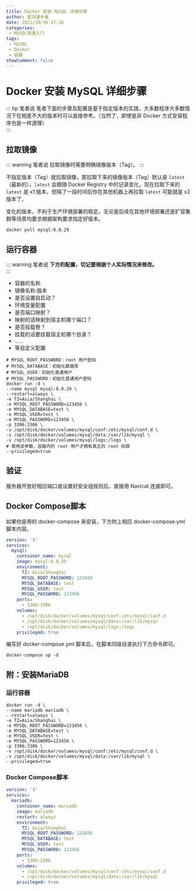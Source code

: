 ```yaml
---
title: Docker 安装 MySQL 详细步骤
author: 星河漫步者
date: 2022/10/30 17:36
categories:
 - MySQL快速入门
tags:
 - MySQL
 - Docker
 - 容器
showComment: false
---
```


# Docker 安装 MySQL 详细步骤

::: tip 笔者说
笔者下面的步骤及配置是基于指定版本的实践，大多数程序大多数情况下在相差不大的版本时可以直接参考。（当然了，即使是非 Docker 方式安装程序也是一样道理）  
:::

## 拉取镜像

::: warning 笔者说
拉取镜像时需要明确镜像版本（Tag）。
:::

不指定版本（Tag）就拉取镜像，那拉取下来的镜像版本（Tag）默认是 `latest`（最新的）。`latest` 会跟随 Docker Registry 中的记录变化，现在拉取下来的 `latest` 是 x1 版本，但隔了一段时间后你在其他机器上再拉取 `latest` 可能就是 x2 版本了。

变化的版本，不利于生产环境部署的稳定。无论是后续在其他环境部署还是扩容集群等场景均要求根据架构要求指定好版本。

```shell
docker pull mysql:8.0.29
```

## 运行容器

::: warning 笔者说
**下方的配置，切记要根据个人实际情况来修改。**  
:::

- 容器的名称
- 镜像名称:版本
- 是否设置自启动？
- 环境变量配置
- 是否端口映射？
- 映射的话映射到宿主机哪个端口？
- 是否挂载卷？
- 挂载的话要挂载宿主机哪个目录？
- ......
- 等自定义配置

```shell
# MYSQL_ROOT_PASSWORD：root 用户密码
# MYSQL_DATABASE：初始化数据库
# MYSQL_USER：初始化普通用户
# MYSQL_PASSWORD：初始化普通用户密码
docker run -d \
--name mysql mysql:8.0.29 \
--restart=always \
-e TZ=Asia/Shanghai \
-e MYSQL_ROOT_PASSWORD=123456 \
-e MYSQL_DATABASE=test \
-e MYSQL_USER=test \
-e MYSQL_PASSWORD=123456 \
-p 3306:3306 \
-v /opt/disk/docker/volumes/mysql/conf:/etc/mysql/conf.d \
-v /opt/disk/docker/volumes/mysql/data:/var/lib/mysql \
-v /opt/disk/docker/volumes/mysql/logs:/logs \
# 使用该参数，容器内的 root 用户才拥有真正的 root 权限
--privileged=true
```

## 验证

服务器开放好相应端口或设置好安全组规则后，直接用 Navicat 连接即可。

## Docker Compose脚本

如果你是用的 docker-compose 来安装，下方附上相应 docker-compose.yml 脚本内容。

```yaml
version: '3'
services:
  mysql:
    container_name: mysql
    image: mysql:8.0.29
    environment:
      TZ: Asia/Shanghai
      MYSQL_ROOT_PASSWORD: 123456
      MYSQL_DATABASE: test
      MYSQL_USER: test
      MYSQL_PASSWORD: 123456
    ports:
      - 3306:3306
    volumes:
      - /opt/disk/docker/volumes/mysql/conf:/etc/mysql/conf.d
      - /opt/disk/docker/volumes/mysql/data:/var/lib/mysql
      - /opt/disk/docker/volumes/mysql/logs:/logs
    privileged: true
```

编写好 docker-compose.yml 脚本后，在脚本同级目录执行下方命令即可。

```shell
docker-compose up -d
```

## 附：安装MariaDB

### 运行容器

```shell
docker run -d \
--name mariadb mariadb \
--restart=always \
-e TZ=Asia/Shanghai \
-e MYSQL_ROOT_PASSWORD=123456 \
-e MYSQL_DATABASE=test \
-e MYSQL_USER=test \
-e MYSQL_PASSWORD=123456 \
-p 3306:3306 \
-v /opt/disk/docker/volumes/mysql/conf:/etc/mysql/conf.d \
-v /opt/disk/docker/volumes/mysql/data:/var/lib/mysql \
--privileged=true
```

### Docker Compose脚本

```yaml
version: '3'
services:
  mariadb:
    container_name: mariadb
    image: mariadb
    restart: always
    environment:
      TZ: Asia/Shanghai
      MYSQL_ROOT_PASSWORD: 123456
      MYSQL_DATABASE: test
      MYSQL_USER: test
      MYSQL_PASSWORD: 123456
    ports:
      - 3306:3306
    volumes:
      - /opt/disk/docker/volumes/mysql/conf:/etc/mysql/conf.d
      - /opt/disk/docker/volumes/mysql/data:/var/lib/mysql
    privileged: true
```

